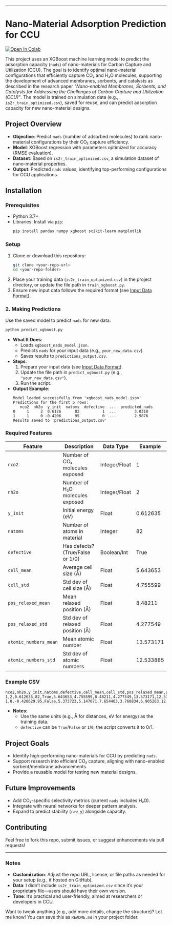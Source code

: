
---

# Nano-Material Adsorption Prediction for CCU
[![Open In Colab](https://colab.research.google.com/assets/colab-badge.svg)](https://colab.research.google.com/drive/1xavxEburD-rVmt44nv-tdiddOH7HSJlF?usp=sharing)


This project uses an XGBoost machine learning model to predict the adsorption capacity (`nads`) of nano-materials for Carbon Capture and Utilization (CCU). The goal is to identify optimal nano-material configurations that efficiently capture CO₂ and H₂O molecules, supporting the development of advanced membranes, sorbents, and catalysts as described in the research paper *"Nano-enabled Membranes, Sorbents, and Catalysts for Addressing the Challenges of Carbon Capture and Utilization (CCU)"*. The model is trained on simulation data (e.g., `is2r_train_optimized.csv`), saved for reuse, and can predict adsorption capacity for new nano-material designs.

## Project Overview
- **Objective**: Predict `nads` (number of adsorbed molecules) to rank nano-material configurations by their CO₂ capture efficiency.
- **Model**: XGBoost regression with parameters optimized for accuracy (RMSE evaluation).
- **Dataset**: Based on `is2r_train_optimized.csv`, a simulation dataset of nano-material properties.
- **Output**: Predicted `nads` values, identifying top-performing configurations for CCU applications.

## Installation
### Prerequisites
- Python 3.7+
- Libraries: Install via `pip`:
  ```bash
  pip install pandas numpy xgboost scikit-learn matplotlib
  ```

### Setup
1. Clone or download this repository:
   ```bash
   git clone <your-repo-url>
   cd <your-repo-folder>
   ```
2. Place your training data (`is2r_train_optimized.csv`) in the project directory, or update the file path in `train_xgboost.py`.
3. Ensure new input data follows the required format (see [Input Data Format](#input-data-format)).

### 2. Making Predictions
Use the saved model to predict `nads` for new data:
```bash
python predict_xgboost.py
```
- **What It Does**:
  - Loads `xgboost_nads_model.json`.
  - Predicts `nads` for your input data (e.g., `your_new_data.csv`).
  - Saves results to `predictions_output.csv`.
- **Steps**:
  1. Prepare your input data (see [Input Data Format](#input-data-format)).
  2. Update the file path in `predict_xgboost.py` (e.g., `"your_new_data.csv"`).
  3. Run the script.
- **Output Example**:
  ```
  Model loaded successfully from 'xgboost_nads_model.json'
  Predictions for the first 5 rows:
     nco2  nh2o  y_init  natoms  defective  ...  predicted_nads
  0     1     2  0.6126      82          1  ...        3.0318
  1     1     0 -0.4206      95          0  ...        2.9876
  Results saved to 'predictions_output.csv'
  ```



### Required Features
| Feature               | Description                            | Data Type    | Example       |
|-----------------------|----------------------------------------|--------------|---------------|
| `nco2`               | Number of CO₂ molecules exposed        | Integer/Float| 1             |
| `nh2o`               | Number of H₂O molecules exposed        | Integer/Float| 2             |
| `y_init`             | Initial energy (eV)                    | Float        | 0.612635      |
| `natoms`             | Number of atoms in material            | Integer      | 82            |
| `defective`          | Has defects? (True/False or 1/0)      | Boolean/Int  | True          |
| `cell_mean`          | Average cell size (Å)                  | Float        | 5.643653      |
| `cell_std`           | Std dev of cell size (Å)               | Float        | 4.755599      |
| `pos_relaxed_mean`   | Mean relaxed position (Å)              | Float        | 8.48211       |
| `pos_relaxed_std`    | Std dev of relaxed position (Å)        | Float        | 4.277549      |
| `atomic_numbers_mean`| Mean atomic number                     | Float        | 13.573171     |
| `atomic_numbers_std` | Std dev of atomic numbers              | Float        | 12.533885     |

### Example CSV
```csv
nco2,nh2o,y_init,natoms,defective,cell_mean,cell_std,pos_relaxed_mean,pos_relaxed_std,atomic_numbers_mean,atomic_numbers_std
1,2,0.612635,82,True,5.643653,4.755599,8.48211,4.277549,13.573171,12.533885
1,0,-0.420629,95,False,5.373723,5.147071,7.654403,3.760834,6.905263,12.555620
```

- **Notes**: 
  - Use the same units (e.g., Å for distances, eV for energy) as the training data.
  - `defective` can be `True`/`False` or `1`/`0`; the script converts it to 0/1.

## Project Goals
- Identify high-performing nano-materials for CCU by predicting `nads`.
- Support research into efficient CO₂ capture, aligning with nano-enabled sorbent/membrane advancements.
- Provide a reusable model for testing new material designs.

## Future Improvements
- Add CO₂-specific selectivity metrics (current `nads` includes H₂O).
- Integrate with neural networks for deeper pattern analysis.
- Expand to predict stability (`raw_y`) alongside capacity.

## Contributing
Feel free to fork this repo, submit issues, or suggest enhancements via pull requests!

---

### Notes
- **Customization**: Adjust the repo URL, license, or file paths as needed for your setup (e.g., if hosted on GitHub).
- **Data**: I didn’t include `is2r_train_optimized.csv` since it’s your proprietary file—users should have their own version.
- **Tone**: It’s practical and user-friendly, aimed at researchers or developers in CCU.

Want to tweak anything (e.g., add more details, change the structure)? Let me know! You can save this as `README.md` in your project folder.